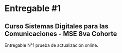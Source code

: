 # Entregable #1 
## Curso Sistemas Digitales para las Comunicaciones - MSE 8va Cohorte

Entregable N°1 prueba de actualización online.